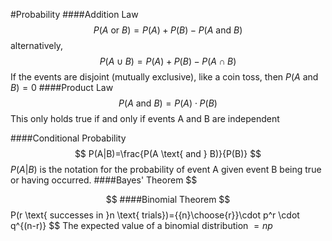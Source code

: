 #Probability
####Addition Law
$$
P(A\text{ or }B)=P(A)+P(B)-P(A\text{ and }B)
$$
alternatively,
$$
P(A\cup B)=P(A)+P(B)-P(A\cap B)
$$
If the events are disjoint (mutually exclusive), like a coin toss, then $P(A\text{ and } B)=0$
####Product Law
$$
P(A \text{ and }B)=P(A)\cdot P(B)
$$
This only holds true if and only if events A and B are independent

####Conditional Probability
$$
P(A|B)=\frac{P(A \text{ and } B)}{P(B)}
$$
$P(A|B)$ is the notation for the probability of event A given event B being true or having occurred.
####Bayes' Theorem
$$

$$
####Binomial Theorem
$$
P(r \text{ successes in }n \text{ trials})={{n}\choose{r}}\cdot p^r \cdot q^{(n-r)}
$$
The expected value of a binomial distribution $=np$

